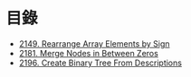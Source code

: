 # 目錄

- [2149. Rearrange Array Elements by Sign](./2149.%20Rearrange%20Array%20Elements%20by%20Sign.md)
- [2181. Merge Nodes in Between Zeros](./2181.%20Merge%20Nodes%20in%20Between%20Zeros.md)
- [2196. Create Binary Tree From Descriptions](./2196.%20Create%20Binary%20Tree%20From%20Descriptions.md)
